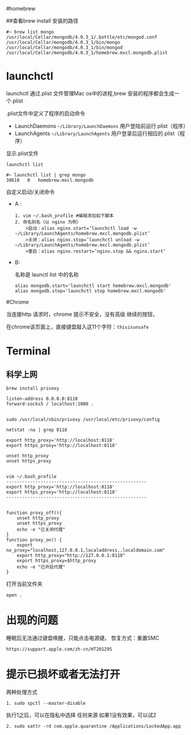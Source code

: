 #homebrew

##查看brew install 安装的路径

```
#~ brew list mongo
/usr/local/Cellar/mongodb/4.0.3_1/.bottle/etc/mongod.conf
/usr/local/Cellar/mongodb/4.0.3_1/bin/mongo
/usr/local/Cellar/mongodb/4.0.3_1/bin/mongod
/usr/local/Cellar/mongodb/4.0.3_1/homebrew.mxcl.mongodb.plist
```

# launchctl

launchctl 通过.plist 文件管理Mac os中的进程,brew 安装的程序都会生成一个.plist

 .plist文件中定义了程序的启动命令



- LaunchDaemons `~/Library/LaunchDaemons`
  用户登陆前运行 plist（程序）
- LaunchAgents `~/Library/LaunchAgents`
  用户登录后运行相应的 plist（程序）



显示.plist文件

```
launchctl list
```

```
#~ launchctl list | grep mongo 
38618	0	homebrew.mxcl.mongodb
```



自定义启动/关闭命令

* A :

  ```
  1. vim ~/.bash_profile #编辑添加如下脚本 
  2. 命名别名（以 nginx 为例）
      >启动：alias nginx.start=’launchctl load -w ~/Library/LaunchAgents/homebrew.mxcl.mongodb.plist’ 
      >关闭：alias nginx.stop=’launchctl unload -w ~/Library/LaunchAgents/homebrew.mxcl.mongodb.plist’ 
      >重启：alias nginx.restart=’nginx.stop && nginx.start’ 
  ```

  

* B:

  名称是 launctl list 中的名称

  ```
  alias mongodb.start='launchctl start homebrew.mxcl.mongodb' 
  alias mongodb.stop='launchctl stop homebrew.mxcl.mongodb'
  ```

  



#Chrome

当连接http 请求时，chrome 提示不安全，没有高级   继续的按钮，

在chrome该页面上，直接键盘敲入这11个字符：`thisisunsafe`


# Terminal
## 科学上网
```
brew install privoxy

listen-address 0.0.0.0:8118
forward-socks5 / localhost:1080 .


sudo /usr/local/sbin/privoxy /usr/local/etc/privoxy/config

netstat -na | grep 8118

export http_proxy='http://localhost:8118'
export https_proxy='http://localhost:8118'

unset http_proxy
unset https_proxy


vim ~/.bash_profile
-----------------------------------------------------
export http_proxy='http://localhost:8118'
export https_proxy='http://localhost:8118'
-----------------------------------------------------


function proxy_off(){
    unset http_proxy
    unset https_proxy
    echo -e "已关闭代理"
}
function proxy_on() {
    export no_proxy="localhost,127.0.0.1,localaddress,.localdomain.com"
    export http_proxy="http://127.0.0.1:8118"
    export https_proxy=$http_proxy
    echo -e "已开启代理"
}
```

打开当前文件夹
```
open .
```

# 出现的问题
睡眠后无法通过键盘唤醒，只能点击电源键。
恢复方式：重置SMC
```
https://support.apple.com/zh-cn/HT201295
```
# 提示已损坏或者无法打开

两种处理方式
```
1. sudo spctl --master-disable
```
执行1之后，可以在隐私中选择 任何来源
如果1没有效果，可以试2

```
2. sudo xattr -rd com.apple.quarantine /Applications/LockedApp.app
```


